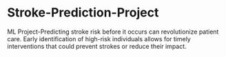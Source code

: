 # Stroke-Prediction-Project


ML Project-Predicting stroke risk before it occurs can revolutionize patient care. Early identification of high-risk individuals allows for timely interventions that could prevent strokes or reduce their impact.

